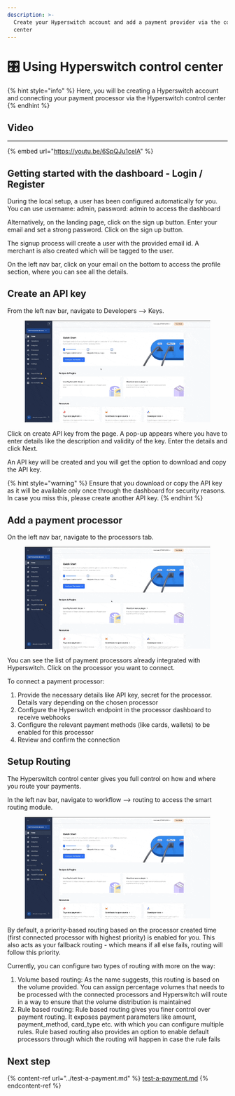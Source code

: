 ```yaml
---
description: >-
  Create your Hyperswitch account and add a payment provider via the control
  center
---
```


# 🎛 Using Hyperswitch control center

{% hint style="info" %}
Here, you will be creating a Hyperswitch account and connecting your payment processor via the Hyperswitch control center
{% endhint %}

## Video <a href="#user-content-set-up-your-merchant-account" id="user-content-set-up-your-merchant-account"></a>

***

{% embed url="https://youtu.be/6SpQJu1celA" %}

## Getting started with the dashboard - Login / Register

During the local setup, a user has been configured automatically for you. You can use username: admin, password: admin to access the dashboard

Alternatively, on the landing page, click on the sign up button. Enter your email and set a strong password. Click on the sign up button.

The signup process will create a user with the provided email id. A merchant is also created which will be tagged to the user.&#x20;

On the left nav bar, click on your email on the bottom to access the profile section, where you can see all the details.

## Create an API key <a href="#user-content-create-an-api-key" id="user-content-create-an-api-key"></a>

From the left nav bar, navigate to Developers --> Keys.

<figure><img src="../../.gitbook/assets/API Key (1).gif" alt=""><figcaption></figcaption></figure>

Click on create API key from the page. A pop-up appears where you have to enter details like the description and validity of the key. Enter the details and click Next.

An API key will be created and you will get the option to download and copy the API key.

{% hint style="warning" %}
Ensure that you download or copy the API key as it will be available only once through the dashboard for security reasons. In case you miss this, please create another API key.
{% endhint %}

## Add a payment processor

On the left nav bar, navigate to the processors tab.

<figure><img src="../../.gitbook/assets/Processor.gif" alt=""><figcaption></figcaption></figure>

You can see the list of payment processors already integrated with Hyperswitch. Click on the processor you want to connect.

To connect a payment processor:

1. Provide the necessary details like API key, secret for the processor. Details vary depending on the chosen processor
2. Configure the Hyperswitch endpoint in the processor dashboard to receive webhooks
3. Configure the relevant payment methods (like cards, wallets) to be enabled for this processor
4. Review and confirm the connection

## Setup Routing

The Hyperswitch control center gives you full control on how and where you route your payments.&#x20;

In the left nav bar, navigate to workflow --> routing to access the smart routing module.

<figure><img src="../../.gitbook/assets/Routing.gif" alt=""><figcaption></figcaption></figure>

By default, a priority-based routing based on the processor created time (first connected processor with highest priority) is enabled for you. This also acts as your fallback routing - which means if all else fails, routing will follow this priority.&#x20;

Currently, you can configure two types of routing with more on the way:

1. Volume based routing: As the name suggests, this routing is based on the volume provided. You can assign percentage volumes that needs to be processed with the connected processors and Hyperswitch will route in a way to ensure that the volume distribution is maintained
2. Rule based routing: Rule based routing gives you finer control over payment routing. It exposes payment parameters like amount, payment\_method, card\_type etc. with which you can configure multiple rules. Rule based routing also provides an option to enable default processors through which the routing will happen in case the rule fails

## Next step

{% content-ref url="../test-a-payment.md" %}
[test-a-payment.md](../test-a-payment.md)
{% endcontent-ref %}
